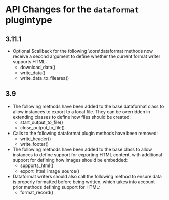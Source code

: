 # API Changes for the `dataformat` plugintype

## 3.11.1

- Optional $callback for the following \core\dataformat methods now receive a second argument to define
  whether the current format writer supports HTML:
  - download_data()
  - write_data()
  - write_data_to_filearea()

## 3.9

- The following methods have been added to the base dataformat class to allow instances to export to a local
  file. They can be overridden in extending classes to define how files should be created:
  - start_output_to_file()
  - close_output_to_file()
- Calls to the following dataformat plugin methods have been removed:
  - write_header()
  - write_footer()
- The following methods have been added to the base class to allow instances to define support for exporting
  HTML content, with additional support for defining how images should be embedded:
  - supports_html()
  - export_html_image_source()
- Dataformat writers should also call the following method to ensure data is properly formatted before being
  written, which takes into account prior methods defining support for HTML:
  - format_record()
